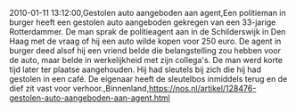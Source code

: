 2010-01-11 13:12:00,Gestolen auto aangeboden aan agent,Een politieman in burger heeft een gestolen auto aangeboden gekregen van een 33-jarige Rotterdammer. De man sprak de politieagent aan in de Schilderswijk in Den Haag met de vraag of hij een auto wilde kopen voor 250 euro. De agent in burger deed alsof hij een vriend belde die belangstelling zou hebben voor de auto, maar belde in werkelijkheid met zijn collega's. De man werd korte tijd later ter plaatse aangehouden. Hij had sleutels bij zich die hij had gestolen in een café. De eigenaar heeft de sleutelbos inmiddels terug en de dief zit vast voor verhoor.,Binnenland,https://nos.nl/artikel/128476-gestolen-auto-aangeboden-aan-agent.html